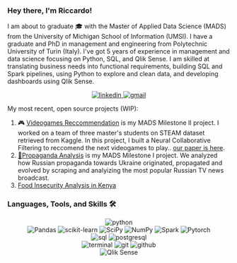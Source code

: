 ### Hey there, I'm Riccardo!

I am about to graduate 🎓 with the Master of Applied Data Science (MADS) from the University of Michigan School of Information (UMSI). I have a graduate and PhD in management and engineering from Polytechnic University of Turin (Italy). I've got 5 years of experience in management and data science focusing on Python, SQL, and Qlik Sense. I am skilled at translating business needs into functional requirements, building SQL and Spark pipelines, using Python to explore and clean data, and developing dashboards using Qlik Sense.

<div align="center">
<a href="https://www.linkedin.com/in/riccardo-ricci-rr/">
<img src="https://img.shields.io/badge/visit%20my%20Linkedin-0A66C2?style=for-the-badge&logo=linkedin&logoColor=white" alt="linkedin" />
</a>
<a href="mailto:riccardo.ricci91.rr@gmail.com">
<img src="https://img.shields.io/badge/email%20me-EA4335?style=for-the-badge&logo=gmail&logoColor=white" alt="gmail" />
</a>
</div>

My most recent, open source projects (WIP):

1) 🎮 [Videogames Reccommendation](https://github.com) is my MADS Milestone II project. I worked on a team of three master's students on STEAM dataset retrieved from Kaggle. In this project, I built a Neural Collaborative Filtering to reccomend the next videogames to play..  [our paper is here](https://github.com).
2) [📣Propaganda Analysis](https://github.com/) is my MADS Milestone I project. We analyzed how Russian propaganda towards Ukraine originated, propagated and evolved by scraping and analyizing the most popular Russian TV news broadcast.
3) [Food Insecurity Analysis in Kenya](https://github.com)

### Languages, Tools, and Skills 🛠

<div align="center">
<img src="https://img.shields.io/badge/python-3776AB?style=for-the-badge&logo=python&logoColor=white" alt="python" />
</div>
<div align="center">
<img src='https://img.shields.io/badge/Pandas-150458?style=for-the-badge&logo=pandas&logoColor=white' alt='Pandas' />
<img src='https://img.shields.io/badge/Scikit%20Learn-F7931E?style=for-the-badge&logo=scikit-learn&logoColor=white' alt='scikit-learn' />
<img src='https://img.shields.io/badge/SciPy-8CAAE6?style=for-the-badge&logo=scipy&logoColor=white' alt='SciPy' />
<img src='https://img.shields.io/badge/NumPy-013243?style=for-the-badge&logo=numpy&logoColor=white' alt='NumPy' />
<img src='https://img.shields.io/badge/Apache%20Spark-4479A1?style=for-the-badge&logo=apache-spark&logoColor=white' alt='Spark' />
<img src='https://img.shields.io/badge/Pytorch-EE4C2C?style=for-the-badge&logo=pytorch&logoColor=white' alt='Pytorch' />
</div>
<div align="center">
<img src="https://img.shields.io/badge/SQL-407AFC?style=for-the-badge&logo=icloud&logoColor=white" alt="sql" />
<img src="https://img.shields.io/badge/PostgreSQL-336791?style=for-the-badge&logo=postgresql&logoColor=white" alt="postgresql" />
</div>
<div align="center">
<img src="https://img.shields.io/badge/terminal%20commands-black?style=for-the-badge&logo=windows%20terminal&logoColor=white" alt="terminal" />
<img src="https://img.shields.io/badge/Git-F05032?style=for-the-badge&logo=git&logoColor=white" alt="git" />
<img src="https://img.shields.io/badge/GitHub-100000?style=for-the-badge&logo=github&logoColor=white" alt="github" />
</div>
<div align="center">
<img src="https://img.shields.io/badge/Qlik-Sense?style=for-the-badge&logo=qlik&logoSize=auto" alt="Qlik Sense"/>
</div>